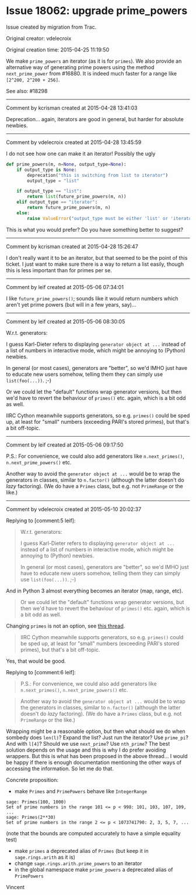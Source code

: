 # Issue 18062: upgrade prime_powers

Issue created by migration from Trac.

Original creator: vdelecroix

Original creation time: 2015-04-25 11:19:50

We make `prime_powers` an iterator (as it is for `primes`). We also provide an alternative way of generating prime powers using the method `next_prime_power` from #16880. It is indeed much faster for a range like `[2^200, 2^200 + 256]`.

See also: #18298


---

Comment by kcrisman created at 2015-04-28 13:41:03

Deprecation... again, iterators are good in general, but harder for absolute newbies.


---

Comment by vdelecroix created at 2015-04-28 13:45:59

I do not see how one can make it an iterator! Possibly the ugly

```python
def prime_powers(m, n=None, output_type=None):
    if output_type is None:
        deprecation("this is switching from list to iterator")
        output_type = "list"

    if output_type == "list":
        return list(future_prime_powers(m, n))
    elif output_type == "iterator":
        return future_prime_powers(m, n)
    else:
        raise ValueError("output_type must be either 'list' or 'iterator'")
```

This is what you would prefer? Do you have something better to suggest?


---

Comment by kcrisman created at 2015-04-28 15:26:47

I don't really want it to be an iterator, but that seemed to be the point of this ticket.  I just want to make sure there is a way to return a list easily, though this is less important than for primes per se.


---

Comment by leif created at 2015-05-06 07:34:01

I like `future_prime_powers()`; sounds like it would return numbers which aren't yet prime powers (but will in a few years, say)...


---

Comment by leif created at 2015-05-06 08:30:05

W.r.t. generators:

I guess Karl-Dieter refers to displaying `generator object at ...`  instead of a list of numbers in interactive mode, which might be annoying to (Python) newbies.

In general (or most cases), generators are "better", so we'd IMHO just have to educate new users somehow, telling them they can simply use `list(foo(...))`. ;-)

Or we could let the "default" functions wrap generator versions, but then we'd have to revert the behaviour of `primes()` etc. again, which is a bit odd as well.

IIRC Cython meanwhile supports generators, so e.g. `primes()` could be sped up, at least for "small" numbers (exceeding PARI's stored primes), but that's a bit off-topic.


---

Comment by leif created at 2015-05-06 09:17:50

P.S.:  For convenience, we could also add generators like `n.next_primes()`, `n.next_prime_powers()` etc.




Another way to avoid the `generator object at ...` would be to wrap the generators in classes, similar to `n.factor()` (although the latter doesn't do _lazy_ factoring).  (We do have a `Primes` class, but e.g. not `PrimeRange` or the like.)


---

Comment by vdelecroix created at 2015-05-10 20:02:37

Replying to [comment:5 leif]:
> W.r.t. generators:
> 
> I guess Karl-Dieter refers to displaying `generator object at ...`  instead of a list of numbers in interactive mode, which might be annoying to (Python) newbies.
> 
> In general (or most cases), generators are "better", so we'd IMHO just have to educate new users somehow, telling them they can simply use `list(foo(...))`. ;-)

And in Python 3 almost everything becomes an iterator (map, range, etc).
 
> Or we could let the "default" functions wrap generator versions, but then we'd have to revert the behaviour of `primes()` etc. again, which is a bit odd as well.

Changing `primes` is not an option, see [this thread](https://groups.google.com/forum/#!searchin/sage-devel/primes$20prime_range/sage-devel/zYgAgilY5bY/dcVaEDOGmc8J).

> IIRC Cython meanwhile supports generators, so e.g. `primes()` could be sped up, at least for "small" numbers (exceeding PARI's stored primes), but that's a bit off-topic.

Yes, that would be good.

Replying to [comment:6 leif]:
> P.S.:  For convenience, we could also add generators like `n.next_primes()`, `n.next_prime_powers()` etc.
> 
> 

> 
> Another way to avoid the `generator object at ...` would be to wrap the generators in classes, similar to `n.factor()` (although the latter doesn't do _lazy_ factoring).  (We do have a `Primes` class, but e.g. not `PrimeRange` or the like.)

Wrapping might be a reasonable option, but then what should we do when sombedy does `len(l)`? Expand the list? Just run the iterator? Use `prime_pi`? And with `l[4]`? Should we use `next_prime`? Use `nth_prime`? The best solution depends on the usage and this is why I do prefer avoiding wrappers. But this is what has been proposed in the above thread... I would be happy if there is enough documentation mentioning the other ways of accessing the information. So let me do that.

Concrete proposition:
 - make `Primes` and `PrimePowers` behave like `IntegerRange`

```
sage: Primes(100, 1000)
Set of prime numbers in the range 101 <= p < 998: 101, 103, 107, 109, ...
sage: Primes(2**30)
Set of prime numbers in the range 2 <= p < 1073741790: 2, 3, 5, 7, ...
```

 (note that the bounds are computed accurately to have a simple equality test)
 - make `primes` a deprecated alias of `Primes` (but keep it in `sage.rings.arith` as it is)
 - change `sage.rings.arith.prime_powers` to an iterator
 - in the global namespace make `prime_powers` a deprecated alias of `PrimePowers`

Vincent
